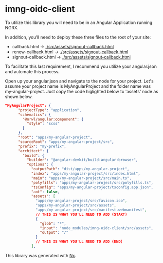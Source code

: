 # imng-oidc-client

To utilize this library you will need to be in an Angular Application running NGRX.

In addition, you'll need to deploy these three files to the root of your site:

- callback.html -> [./src/assets/signout-callback.html](./src/assets/signout-callback.html)
- renew-callback.html -> [./src/assets/signout-callback.html](./src/assets/signout-callback.html)
- signout-callback.html -> [./src/assets/signout-callback.html](./src/assets/signout-callback.html)

To facilitate this last requirement, I recommend you utilize your angular.json and automate this process.

Open up your angular.json and navigate to the node for your project. Let's assume your project name is MyAngularProject and the folder name was my-angular-project. Just copy the code higlighted below to 'assets' node as shown below.

```json
"MyAngularProject": {
      "projectType": "application",
      "schematics": {
        "@nrwl/angular:component": {
          "style": "scss"
        }
      },
      "root": "apps/my-angular-project",
      "sourceRoot": "apps/my-angular-project/src",
      "prefix": "my-prefix",
      "architect": {
        "build": {
          "builder": "@angular-devkit/build-angular:browser",
          "options": {
            "outputPath": "dist/apps/my-angular-project",
            "index": "apps/my-angular-project/src/index.html",
            "main": "apps/my-angular-project/src/main.ts",
            "polyfills": "apps/my-angular-project/src/polyfills.ts",
            "tsConfig": "apps/my-angular-project/tsconfig.app.json",
            "aot": false,
            "assets": [
              "apps/my-angular-project/src/favicon.ico",
              "apps/my-angular-project/src/assets",
              "apps/my-angular-project/src/manifest.webmanifest",
              // THIS IS WHAT YOU'LL NEED TO ADD (START)
              {
                "glob": "*",
                "input": "node_modules/imng-oidc-client/src/assets",
                "output": "/"
              }
              // THIS IS WHAT YOU'LL NEED TO ADD (END)
            ],
```

This library was generated with [Nx](https://nx.dev).
